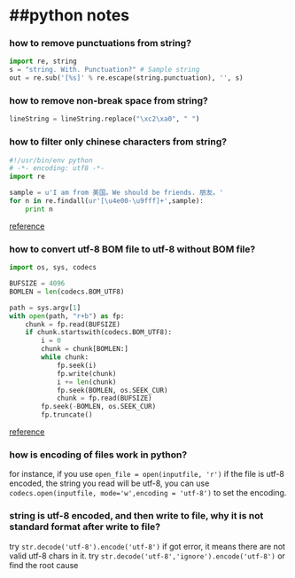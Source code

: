 ##python notes
===========================



### how to remove punctuations from string?
```python
import re, string
s = "string. With. Punctuation?" # Sample string 
out = re.sub('[%s]' % re.escape(string.punctuation), '', s)
```

### how to remove non-break space from string?
```python
lineString = lineString.replace("\xc2\xa0", " ")
```

### how to filter only chinese characters from string?
```python
#!/usr/bin/env python
# -*- encoding: utf8 -*-
import re

sample = u'I am from 美国。We should be friends. 朋友。'
for n in re.findall(ur'[\u4e00-\u9fff]+',sample):
    print n
```

[reference](http://stackoverflow.com/questions/2718196/find-all-chinese-text-in-a-string-using-python-and-regex)

### how to convert utf-8 BOM file to utf-8 without BOM file?
```python
import os, sys, codecs

BUFSIZE = 4096
BOMLEN = len(codecs.BOM_UTF8)

path = sys.argv[1]
with open(path, "r+b") as fp:
    chunk = fp.read(BUFSIZE)
    if chunk.startswith(codecs.BOM_UTF8):
        i = 0
        chunk = chunk[BOMLEN:]
        while chunk:
            fp.seek(i)
            fp.write(chunk)
            i += len(chunk)
            fp.seek(BOMLEN, os.SEEK_CUR)
            chunk = fp.read(BUFSIZE)
        fp.seek(-BOMLEN, os.SEEK_CUR)
        fp.truncate()
```
[reference](http://stackoverflow.com/questions/2223882/whats-different-between-utf-8-and-utf-8-without-bom)

### how is encoding of files work in python?
for instance, if you use ```open_file = open(inputfile, 'r')``` if the file is utf-8 encoded, the string you read will be utf-8, you can use ``` codecs.open(inputfile, mode='w',encoding = 'utf-8')``` to set the encoding.

### string is utf-8 encoded, and then write to file, why it is not standard format after write to file?
try ```str.decode('utf-8').encode('utf-8')``` if got error, it means there are not valid utf-8 chars in it.
try ```str.decode('utf-8','ignore').encode('utf-8')``` or find the root cause
